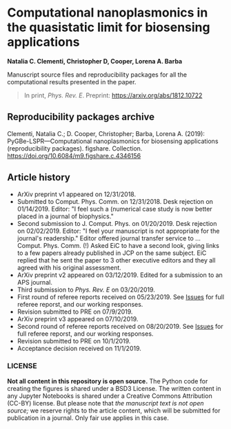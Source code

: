 # Computational nanoplasmonics in the quasistatic limit for biosensing applications
**Natalia C. Clementi, Christopher D, Cooper, Lorena A. Barba**

Manuscript source files and reproducibility packages for all the computational results presented in the paper.

> In print, _Phys. Rev. E_. 
> Preprint: https://arxiv.org/abs/1812.10722

## Reproducibility packages archive

Clementi, Natalia C.; D. Cooper, Christopher; Barba, Lorena A. (2019): PyGBe-LSPR—Computational nanoplasmonics for biosensing applications (reproducibility packages). figshare. Collection.
https://doi.org/10.6084/m9.figshare.c.4346156

## Article history

* ArXiv preprint v1 appeared on 12/31/2018.
* Submitted to Comput. Phys. Comm. on 12/31/2018. Desk rejection on 01/14/2019. Editor: "I feel such a (numerical case study is now better placed in a journal of biophysics."
* Second submission to J. Comput. Phys. on 01/20/2019. Desk rejection on 02/02/2019. Editor: "I feel your manuscript is not appropriate for the journal's readership."
Editor offered journal transfer service to ... Comput. Phys. Comm. (!)
Asked EiC to have a second look, giving links to a few papers already published in JCP on the same subject. 
EiC replied that he sent the paper to 3 other executive editors and they all agreed with his original assessment.
* ArXiv preprint v2 appeared on 03/12/2019. Edited for a submission to an APS journal.
* Third submission to _Phys. Rev. E_ on 03/20/2019.
* First round of referee reports received on 05/23/2019. See [Issues](https://github.com/barbagroup/pygbe_lspr_paper/issues) for full referee reporst, and our working responses. 
* Revision submitted to PRE on 07/9/2019.
* ArXiv preprint v3 appeared on 07/10/2019.
* Second round of referee reports received on 08/20/2019. See [Issues](https://github.com/barbagroup/pygbe_lspr_paper/issues) for full referee reporst, and our working responses. 
* Revision submitted to PRE on 10/1/2019.
* Acceptance decision received on 11/1/2019.


### LICENSE
**Not all content in this repository is open source.** The Python code for creating the figures is shared under a BSD3 License. The written content in any Jupyter Notebooks is shared under a Creative Commons Attribution (CC-BY) license. 
But please note that _the manuscript text is not open source;_ we reserve rights to the article content, which will be submitted for publication in a journal. Only fair use applies in this case.


